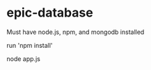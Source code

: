 epic-database
=============
Must have node.js, npm, and mongodb installed

run 'npm install'


node app.js
